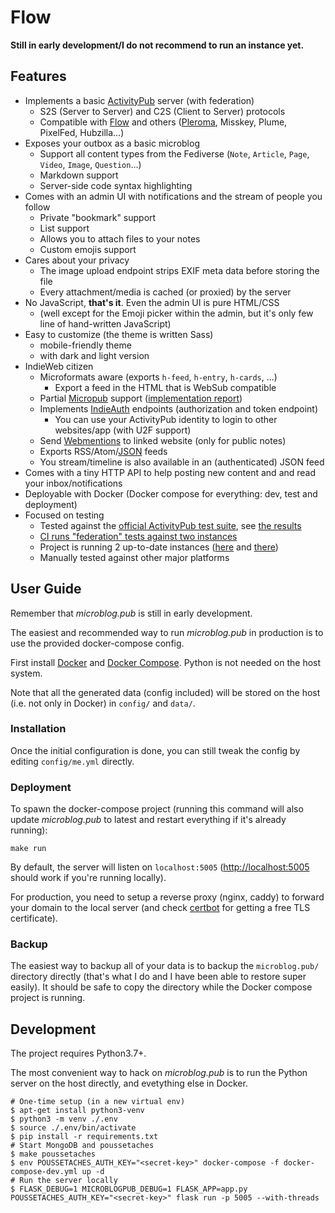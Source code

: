 # Flow

**Still in early development/I do not recommend to run an instance yet.**

<!-- start -->

## Features

- Implements a basic [ActivityPub](https://activitypub.rocks/) server (with federation)
  - S2S (Server to Server) and C2S (Client to Server) protocols
  - Compatible with [Flow](https://flow.join.imzqqq.top/) and others ([Pleroma](https://pleroma.social/), Misskey, Plume, PixelFed, Hubzilla...)
- Exposes your outbox as a basic microblog
  - Support all content types from the Fediverse (`Note`, `Article`, `Page`, `Video`, `Image`, `Question`...)
  - Markdown support
  - Server-side code syntax highlighting
- Comes with an admin UI with notifications and the stream of people you follow
  - Private "bookmark" support
  - List support
  - Allows you to attach files to your notes
  - Custom emojis support
- Cares about your privacy
  - The image upload endpoint strips EXIF meta data before storing the file
  - Every attachment/media is cached (or proxied) by the server
- No JavaScript, **that's it**. Even the admin UI is pure HTML/CSS
  - (well except for the Emoji picker within the admin, but it's only few line of hand-written JavaScript)
- Easy to customize (the theme is written Sass)
  - mobile-friendly theme
  - with dark and light version
- IndieWeb citizen
  - Microformats aware (exports `h-feed`, `h-entry`, `h-cards`, ...)
    - Export a feed in the HTML that is WebSub compatible
  - Partial [Micropub](https://www.w3.org/TR/micropub/) support ([implementation report](https://micropub.rocks/implementation-reports/servers/416/s0BDEXZiX805btoa47sz))
  - Implements [IndieAuth](https://indieauth.spec.indieweb.org/) endpoints (authorization and token endpoint)
    - You can use your ActivityPub identity to login to other websites/app (with U2F support)
  - Send [Webmentions](https://www.w3.org/TR/webmention/) to linked website (only for public notes)
  - Exports RSS/Atom/[JSON](https://jsonfeed.org/) feeds
  - You stream/timeline is also available in an (authenticated) JSON feed
- Comes with a tiny HTTP API to help posting new content and and read your inbox/notifications
- Deployable with Docker (Docker compose for everything: dev, test and deployment)
- Focused on testing
  - Tested against the [official ActivityPub test suite](https://test.activitypub.rocks/), see [the results](https://activitypub.rocks/implementation-report/)
  - [CI runs "federation" tests against two instances](https://d.a4.io/imzqqq/microblog.pub)
  - Project is running 2 up-to-date instances ([here](https://microblog.pub) and [there](https://a4.io))
  - Manually tested against other major platforms

## User Guide

Remember that _microblog.pub_ is still in early development.

The easiest and recommended way to run _microblog.pub_ in production is to use the provided docker-compose config.

First install [Docker](https://docs.docker.com/install/) and [Docker Compose](https://docs.docker.com/compose/install/).
Python is not needed on the host system.

Note that all the generated data (config included) will be stored on the host (i.e. not only in Docker) in `config/` and `data/`.

### Installation

Once the initial configuration is done, you can still tweak the config by editing `config/me.yml` directly.

### Deployment

To spawn the docker-compose project (running this command will also update _microblog.pub_ to latest and restart everything if it's already running):

```shell
make run
```

By default, the server will listen on `localhost:5005` (<http://localhost:5005> should work if you're running locally).

For production, you need to setup a reverse proxy (nginx, caddy) to forward your domain to the local server
(and check [certbot](https://certbot.eff.org/) for getting a free TLS certificate).

### Backup

The easiest way to backup all of your data is to backup the `microblog.pub/` directory directly (that's what I do and I have been able to restore super easily).
It should be safe to copy the directory while the Docker compose project is running.

## Development

The project requires Python3.7+.

The most convenient way to hack on _microblog.pub_ is to run the Python server on the host directly, and evetything else in Docker.

```shell
# One-time setup (in a new virtual env)
$ apt-get install python3-venv
$ python3 -m venv ./.env
$ source ./.env/bin/activate
$ pip install -r requirements.txt
# Start MongoDB and poussetaches
$ make poussetaches
$ env POUSSETACHES_AUTH_KEY="<secret-key>" docker-compose -f docker-compose-dev.yml up -d
# Run the server locally
$ FLASK_DEBUG=1 MICROBLOGPUB_DEBUG=1 FLASK_APP=app.py POUSSETACHES_AUTH_KEY="<secret-key>" flask run -p 5005 --with-threads
```

